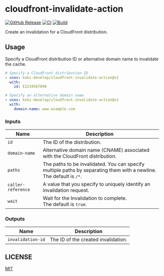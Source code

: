 # cloudfront-invalidate-action

[![GitHub Release](https://img.shields.io/github/v/release/koki-develop/cloudfront-invalidate-action)](https://github.com/koki-develop/cloudfront-invalidate-action/releases/latest)
[![CI](https://img.shields.io/github/actions/workflow/status/koki-develop/cloudfront-invalidate-action/ci.yml?branch=main&logo=github&style=flat&label=ci)](https://github.com/koki-develop/cloudfront-invalidate-action/actions/workflows/ci.yml)
[![Build](https://img.shields.io/github/actions/workflow/status/koki-develop/cloudfront-invalidate-action/build.yml?branch=main&logo=github&style=flat&label=build)](https://github.com/koki-develop/cloudfront-invalidate-action/actions/workflows/build.yml)

Create an invalidation for a CloudFront distribution.

## Usage

Specify a CloudFront distribution ID or alternative domain name to invalidate the cache.

```yaml
# Specify a CloudFront distribution ID
- uses: koki-develop/cloudfront-invalidate-action@v1
  with:
    id: E1234567890

# Specify an alternative domain name
- uses: koki-develop/cloudfront-invalidate-action@v1
  with:
    domain-name: www.example.com
```

### Inputs

| Name | Description |
| --- | --- |
| `id` | The ID of the distribution. |
| `domain-name` | Alternative domain name (CNAME) associated with the CloudFront distribution. |
| `paths` | The paths to be invalidated. You can specify multiple paths by separating them with a newline.<br/>The default is `/*`. |
| `caller-reference` | A value that you specify to uniquely identify an invalidation request. |
| `wait` | Wait for the Invalidation to complete.<br/>The default is `true`. |

### Outputs

| Name | Description |
| --- | --- |
| `invalidation-id` | The ID of the created invalidation. |

## LICENSE

[MIT](./LICENSE)
